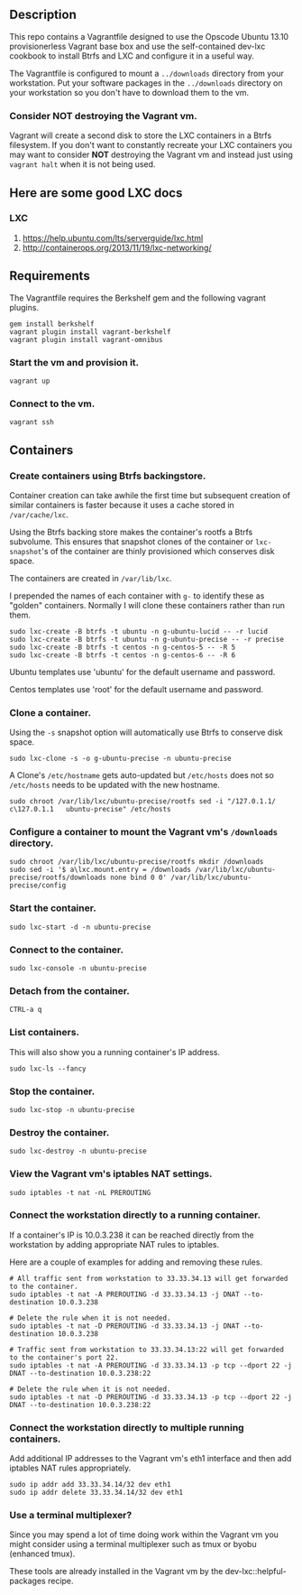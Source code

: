 
## Description

This repo contains a Vagrantfile designed to use the Opscode Ubuntu 13.10
provisionerless Vagrant base box and use the self-contained dev-lxc cookbook
to install Btrfs and LXC and configure it in a useful way.

The Vagrantfile is configured to mount a `../downloads` directory from your
workstation.  Put your software packages in the `../downloads` directory on
your workstation so you don't have to download them to the vm.

### Consider **NOT** destroying the Vagrant vm.

Vagrant will create a second disk to store the LXC containers in a Btrfs
filesystem.  If you don't want to constantly recreate your LXC containers
you may want to consider **NOT** destroying the Vagrant vm and instead just
using `vagrant halt` when it is not being used.

## Here are some good LXC  docs

### LXC

1. https://help.ubuntu.com/lts/serverguide/lxc.html
2. http://containerops.org/2013/11/19/lxc-networking/

## Requirements

The Vagrantfile requires the Berkshelf gem and the following vagrant plugins.

    gem install berkshelf
    vagrant plugin install vagrant-berkshelf
    vagrant plugin install vagrant-omnibus

### Start the vm and provision it.

    vagrant up

### Connect to the vm.

    vagrant ssh

## Containers

### Create containers using Btrfs backingstore.

Container creation can take awhile the first time but subsequent creation of
similar containers is faster because it uses a cache stored in `/var/cache/lxc`.

Using the Btrfs backing store makes the container's rootfs a Btrfs subvolume.
This ensures that snapshot clones of the container or `lxc-snapshot`'s of the
container are thinly provisioned which conserves disk space.

The containers are created in `/var/lib/lxc`.

I prepended the names of each container with `g-` to identify these as "golden"
containers.  Normally I will clone these containers rather than run them.

    sudo lxc-create -B btrfs -t ubuntu -n g-ubuntu-lucid -- -r lucid
    sudo lxc-create -B btrfs -t ubuntu -n g-ubuntu-precise -- -r precise
    sudo lxc-create -B btrfs -t centos -n g-centos-5 -- -R 5
    sudo lxc-create -B btrfs -t centos -n g-centos-6 -- -R 6

Ubuntu templates use 'ubuntu' for the default username and password.

Centos templates use 'root' for the default username and password.

### Clone a container.

Using the `-s` snapshot option will automatically use Btrfs to conserve disk space.

    sudo lxc-clone -s -o g-ubuntu-precise -n ubuntu-precise

A Clone's `/etc/hostname` gets auto-updated but `/etc/hosts` does not so
`/etc/hosts` needs to be updated with the new hostname.

    sudo chroot /var/lib/lxc/ubuntu-precise/rootfs sed -i "/127.0.1.1/ c\127.0.1.1   ubuntu-precise" /etc/hosts

### Configure a container to mount the Vagrant vm's `/downloads` directory.

    sudo chroot /var/lib/lxc/ubuntu-precise/rootfs mkdir /downloads
    sudo sed -i '$ a\lxc.mount.entry = /downloads /var/lib/lxc/ubuntu-precise/rootfs/downloads none bind 0 0' /var/lib/lxc/ubuntu-precise/config

### Start the container.

    sudo lxc-start -d -n ubuntu-precise

### Connect to the container.

    sudo lxc-console -n ubuntu-precise

### Detach from the container.

    CTRL-a q

### List containers.

This will also show you a running container's IP address.

    sudo lxc-ls --fancy

### Stop the container.

    sudo lxc-stop -n ubuntu-precise

### Destroy the container.

    sudo lxc-destroy -n ubuntu-precise

### View the Vagrant vm's iptables NAT settings.

    sudo iptables -t nat -nL PREROUTING

### Connect the workstation directly to a running container.

If a container's IP is 10.0.3.238 it can be reached directly from the
workstation by adding appropriate NAT rules to iptables.

Here are a couple of examples for adding and removing these rules.

    # All traffic sent from workstation to 33.33.34.13 will get forwarded to the container.
    sudo iptables -t nat -A PREROUTING -d 33.33.34.13 -j DNAT --to-destination 10.0.3.238

    # Delete the rule when it is not needed.
    sudo iptables -t nat -D PREROUTING -d 33.33.34.13 -j DNAT --to-destination 10.0.3.238

    # Traffic sent from workstation to 33.33.34.13:22 will get forwarded to the container's port 22.
    sudo iptables -t nat -A PREROUTING -d 33.33.34.13 -p tcp --dport 22 -j DNAT --to-destination 10.0.3.238:22

    # Delete the rule when it is not needed.
    sudo iptables -t nat -D PREROUTING -d 33.33.34.13 -p tcp --dport 22 -j DNAT --to-destination 10.0.3.238:22

### Connect the workstation directly to multiple running containers.

Add additional IP addresses to the Vagrant vm's eth1 interface and then add
iptables NAT rules appropriately.

    sudo ip addr add 33.33.34.14/32 dev eth1
    sudo ip addr delete 33.33.34.14/32 dev eth1

### Use a terminal multiplexer?

Since you may spend a lot of time doing work within the Vagrant vm you might
consider using a terminal multiplexer such as tmux or byobu (enhanced tmux).

These tools are already installed in the Vagrant vm by the
dev-lxc::helpful-packages recipe.
